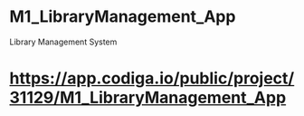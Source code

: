 # M1_LibraryManagement_App
Library Management System

#  https://app.codiga.io/public/project/31129/M1_LibraryManagement_App
